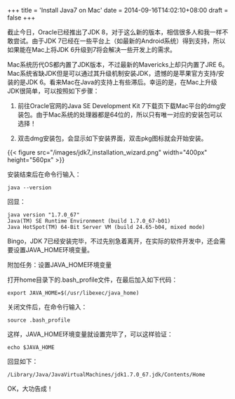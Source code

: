 +++
title = 'Install Java7 on Mac'
date = 2014-09-16T14:02:10+08:00
draft = false
+++

截止今日，Oracle已经推出了JDK 8，对于这么新的版本，相信很多人和我一样不敢尝试。由于JDK 7已经在一些平台上（如最新的Android系统）得到支持，所以如果能在Mac上将JDK 6升级到7将会解决一些开发上的需求。

Mac系统历代OS都内置了JDK版本，不过最新的Mavericks上却只内置了JRE 6。Mac系统省缺JDK但是可以通过其升级机制安装JDK，遗憾的是苹果官方支持/安装的是JDK 6。看来Mac在Java的支持上有些滞后。幸运的是，在Mac上升级JDK很简单，可以按照如下步骤：

1. 前往Oracle官网的Java SE Development Kit 7下载页下载Mac平台的dmg安装包。由于Mac系统的处理器都是64位的，所以只有唯一对应的安装包可以选择！

2. 双击dmg安装包，会显示如下安装界面，双击pkg图标就会开始安装。

{{< figure src="/images/jdk7_installation_wizard.png" width="400px" height="560px" >}}


安装结束后在命令行输入：
```
java --version
```

回显：

```
java version "1.7.0_67"
Java(TM) SE Runtime Environment (build 1.7.0_67-b01)
Java HotSpot(TM) 64-Bit Server VM (build 24.65-b04, mixed mode)
```

Bingo，JDK 7已经安装完毕，不过先别急着离开，在实际的软件开发中，还会需要设置JAVA_HOME环境变量。

附加任务：设置JAVA_HOME环境变量

打开home目录下的.bash_profile文件，在最后加入如下代码：

```
export JAVA_HOME=$(/usr/libexec/java_home)
```

关闭文件后，在命令行输入：

```
source .bash_profile
```

这样，JAVA_HOME环境变量就设置完毕了，可以这样验证：

```
echo $JAVA_HOME
```

回显如下：

```
/Library/Java/JavaVirtualMachines/jdk1.7.0_67.jdk/Contents/Home
```

OK，大功告成！



